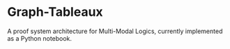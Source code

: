 # Graph-Tableaux
A proof system architecture for Multi-Modal Logics, currently implemented as a Python notebook.
